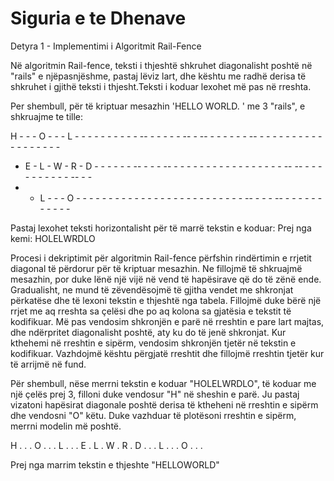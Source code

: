 # Siguria e te Dhenave

Detyra 1 - Implementimi i Algoritmit Rail-Fence


Në algoritmin Rail-fence, teksti i thjeshtë shkruhet diagonalisht poshtë në "rails" e njëpasnjëshme, pastaj lëviz lart, dhe kështu me radhë derisa të shkruhet i gjithë teksti i thjesht.Teksti i koduar lexohet më pas në rreshta.

Per shembull, për të kriptuar mesazhin 'HELLO WORLD.  ' me 3 "rails", e shkruajme te tille:

H - - - O - - - L - - - - - - -  - - - -- - - - - -  -- - --  - - - - - - --  - - - - - - - - - - - - - - - - - - 
- E - L - W - R - D - - - - - - -- - - - -- - - - - - - - - - - - - - - - - -  --  -- - - - - - - - -  - - -- - - 
- - L - - - O - - - - - -  - - - - - - - - - - - - - - - - - - - - -- - - - -- - - - - - --  - - - -  

Pastaj lexohet teksti horizontalisht për të marrë tekstin e koduar:
Prej nga kemi:
HOLELWRDLO

Procesi i dekriptimit për algoritmin Rail-fence përfshin rindërtimin e rrjetit diagonal të përdorur për të kriptuar mesazhin. Ne fillojmë të shkruajmë mesazhin, por duke lënë një vijë në vend të hapësirave që do të zënë ende. Gradualisht, ne mund  të zëvendësojmë të gjitha vendet me shkronjat përkatëse dhe të lexoni tekstin e thjeshtë nga tabela.
Fillojmë duke bërë një rrjet me aq rreshta sa çelësi dhe po aq kolona sa gjatësia e tekstit të kodifikuar. Më pas vendosim shkronjën e parë në rreshtin e pare lart majtas, dhe ndërpritet diagonalisht poshtë, aty ku do të jenë shkronjat. Kur kthehemi në rreshtin e sipërm, vendosim shkronjën tjetër në tekstin e kodifikuar. Vazhdojmë kështu përgjatë rreshtit dhe fillojmë rreshtin tjetër kur të arrijmë në fund.

Për shembull, nëse merrni tekstin e koduar "HOLELWRDLO", të koduar me një çelës prej 3, filloni duke vendosur "H" në sheshin e parë. Ju pastaj vizatoni hapësirat diagonale poshtë derisa të ktheheni në rreshtin e sipërm dhe vendosni "O" këtu. Duke vazhduar të plotësoni rreshtin e sipërm, merrni modelin më poshtë.


H . . . O . . . L . . 
. E . L . W . R . D . 
. . L . . . O . . .  

Prej nga marrim tekstin e thjeshte "HELLOWORLD"
